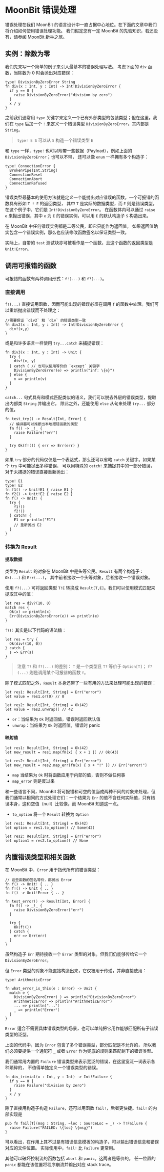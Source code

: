 # MoonBit 错误处理

错误处理在我们 MoonBit 的语言设计中一直占据中心地位。在下面的文章中我们将介绍如何使用错误处理功能。
我们假定您有一定 MoonBit 的先验知识，若还没有，请参阅 [MoonBit 新手之旅](./tour.md)。

## 实例：除数为零

我们先来写一个简单的例子来引入最基本的错误处理写法。
考虑下面的 `div` 函数，当除数为 0 时会抛出对应错误：

```moonbit
type! DivisionByZeroError String
fn div(x : Int, y : Int) -> Int!DivisionByZeroError {
  if y == 0 {
    raise DivisionByZeroError("division by zero")
  }
  x / y
}
```

之前我们通常用 `type` 关键字来定义一个已有外部类型的包装类型；但在这里，我们在 `type` 后加一个 `!`
来定义一个错误类型 `DivisionByZeroError`，其内部是 `String`。

> `type! E S` 可以从 `S` 构造一个错误类型 `E`

和 `type` 一样，`type!` 也可以附带一些数据（Payload），例如上面的 `DivisionByZeroError`；也可以不带，
还可以像 `enum` 一样拥有多个构造子：

```moonbit
type! ConnectionError {
  BrokenPipe(Int,String)
  ConnectionReset
  ConnectionAbort
  ConnectionRefused
}
```

错误类型最基本的使用方法就是定义一个能抛出对应错误的函数。一个可报错的函数具有形如 `T ! E` 的返回类型，
其中 `T` 是实际的数据类型，而 `E` 则是错误类型。在这个例子中，它们是 `Int!DivisionByZeroError`。
在函数体内可以通过 `raise e` 来抛出错误，其中 `e` 为 `E` 的错误实例，可以用 `E` 的默认构造子 `S` 构造出来。

在 MoonBit 中任何错误实例都是二等公民，即它只能作为返回值。
如果返回值确实包含一个错误实例，那么也应该修改函数签名以保证类型一致。

实际上，自带的 `test` 测试块亦可被看作是一个函数，且这个函数的返回类型是 `Unit!Error`。

## 调用可报错的函数

可报错的函数有两种调用形式：`f!(...)` 和 `f?(...)`。

### 直接调用

`f!(...)` 直接调用函数，因而可能出现的错误必须在调用 `f` 的函数中处理。我们可以重新抛出错误而不处理之：

```moonbit -e1001 -e1002
//需要保证 `div2` 和 `div` 的错误类型一致
fn div2(x : Int, y : Int) -> Int!DivisionByZeroError {
  div!(x,y)
}
```

或是和许多语言一样使用 `try...catch` 来捕捉错误：

```moonbit
fn div3(x : Int, y : Int) -> Unit {
  try {
    div!(x, y)
  } catch { // 也可以使用等价的 `except` 关键字
    DivisionByZeroError(e) => println("inf: \{e}")
  } else {
    v => println(v)
  }
}
```

`catch...` 句式具有和模式匹配类似的语义，我们可以脱去外层的错误类型，提取出内部类 `String` 并输出它。
除此之外，还能使用 `else` 从句来处理 `try...` 部分的值。

```moonbit
fn test_try() -> Result[Int, Error] {
  // 编译器可以推断出本地报错函数的类型
  fn f() -> _!_ {
    raise Failure("err")
  }

  try Ok(f!()) { err => Err(err) }
}
```

如果 `try` 部分的代码仅仅是一个表达式，那么还可以省略 `catch` 关键字。如果某个 `try` 中可能抛出多种错误，
可以用特殊的 `catch!` 来捕捉其中的一部分错误，对于未捕捉的错误直接重新抛出：

```moonbit
type! E1
type! E2
fn f1() -> Unit!E1 { raise E1 }
fn f2() -> Unit!E2 { raise E2 }
fn f() -> Unit! {
  try {
    f1!()
    f2!()
  } catch! {
    E1 => println("E1")
    // 重新抛出 E2
  }
}
```

### 转换为 Result

#### 提取数据

类型为 `Result` 的对象在 MoonBit 中是头等公民。`Result` 有两个构造子：`Ok(...)` 和 `Err(...)`，
其中前者接收一个头等对象，后者接收一个错误对象。

使用 `f?(...)` 可将返回类型 `T!E` 转换成 `Result[T,E]`。我们可以使用模式匹配来提取其中的值：

```moonbit enclose
let res = div?(10, 0)
match res {
  Ok(x) => println(x)
  Err(DivisionByZeroError(e)) => println(e)
}
```

`f?()` 其实是以下代码的语法糖：

```moonbit enclose
let res = try {
  Ok(div!(10, 0))
} catch {
  s => Err(s)
}
```

> 注意 `T?` 和 `f?(...)` 的差别： `T` 是一个类型且 `T?` 等价于 `Option[T]`；
> `f?(...)` 则是调用某个可报错的函数 `f`。

除了模式匹配之外，`Result` 本身还带了一些有用的方法来处理可能出现的错误：

```moonbit no-check
let res1: Result[Int, String] = Err("error")
let value = res1.or(0) // 0

let res2: Result[Int, String] = Ok(42)
let value = res2.unwrap() // 42
```

- `or`：当结果为 `Ok` 时返回值，错误时返回默认值
- `unwrap`：当结果为 `Ok` 时返回值，错误时 panic

#### 映射值

```moonbit no-check
let res1: Result[Int, String] = Ok(42)
let new_result = res1.map(fn(x) { x + 1 }) // Ok(43)

let res2: Result[Int, String] = Err("error")
let new_result = res2.map_err(fn(x) { x + "!" }) // Err("error!")
```

- `map` 当结果为 `Ok` 时将函数应用于内部的值，否则不做任何事
- `map_error` 则是反过来

和一些语言不同，MoonBit 将可报错和可空的值当成两种不同的对象来处理，但我们通常以相同的方式处理它们：一个结果为 `Err` 的值不含任何实际值，只有错误本身，这和空值（null）比较像，而 MoonBit 知道这一点。

- `to_option` 将一个 `Result` 转换为 `Option`

```moonbit no-check
let res1: Result[Int, String] = Ok(42)
let option = res1.to_option() // Some(42)

let res2: Result[Int, String] = Err("error")
let option1 = res2.to_option() // None
```

## 内置错误类型和相关函数

在 MoonBit 中，`Error` 用于指代所有的错误类型：

```moonbit no-check
// 这些函数的签名等价，都抛出 Error
fn f() -> Unit! { .. }
fn f!() -> Unit { .. }
fn f() -> Unit!Error { .. }

fn test_error() -> Result[Int, Error] {
  fn f() -> _!_ {
    raise DivisionByZeroError("err")
  }

  try {
    Ok(f!())
  } catch {
    err => Err(err)
  }
}
```

虽然构造子 `Err` 期待接收一个 `Error` 类型的对象，但我们仍能够传给它一个 `DivisionByZeroError`。

但 `Error` 类型的对象不能直接构造出来，它仅被用于传递，并非直接使用：

```moonbit
type! ArithmeticError

fn what_error_is_this(e : Error) -> Unit {
  match e {
    DivisionByZeroError(_) => println("DivisionByZeroError")
    ArithmeticError => println("ArithmeticError")
    ... => println("...")
    _ => println("Error")
  }
}
```

`Error` 适合不需要具体错误类型的场景，也可以单纯把它用作能够匹配所有子错误类型的泛型。

上面的代码中，因为 `Error` 包含了多个错误类型，部分匹配是不允许的，
所以我们必须要提供一个通配符 `_` 或者 `Error` 作为兜底的规则来匹配剩下的错误类型。

我们通常用内置的 `Failure` 错误类型来表示宽泛的错误，在这里宽泛一词表示各种琐碎的，
不值得单独定义一个错误类型的错误。

```moonbit
fn div_trivial(x : Int, y : Int) -> Int!Failure {
  if y == 0 {
    raise Failure("division by zero")
  }
  x / y
}
```

除了直接用构造子构造 `Failure`，还可以用函数 `fail!`，后者更快捷。`fail!` 的内部实现是

```moonbit
pub fn fail[T](msg : String, ~loc : SourceLoc = _) -> T!Failure {
  raise Failure("FAILED: \{loc} \{msg}")
}
```

可以看出，在作用上其不过是有错误信息模板的构造子，可以输出错误信息和错误对应的文件位置。
实际使用中，`fail!` 比 `Failure` 更常用。

其他可以破坏控制流的函数包括 `abort` 和 `panic`。这两者是等价的。
任一位置的 `panic` 都能在该位置将程序崩溃并输出对应 stack trace。
